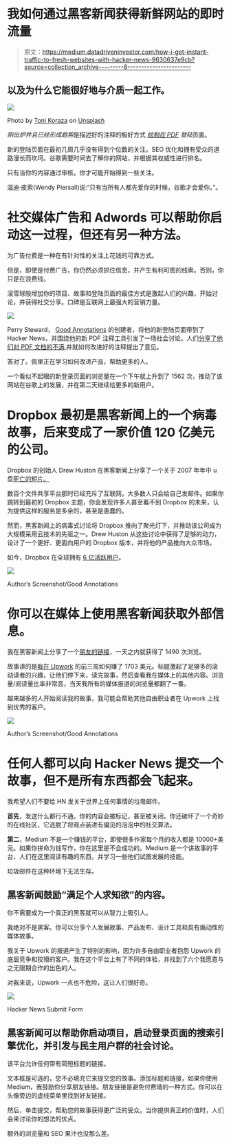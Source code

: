 # 我如何通过黑客新闻获得新鲜网站的即时流量

> 原文：<https://medium.datadriveninvestor.com/how-i-get-instant-traffic-to-fresh-websites-with-hacker-news-9630637e9cb?source=collection_archive---------8----------------------->

## 以及为什么它能很好地与介质一起工作。

![](img/71fb6347ae6fa127d56e2a9d51d5d9d2.png)

Photo by [Toni Koraza](https://unsplash.com/@tonikoraza?utm_source=unsplash&utm_medium=referral&utm_content=creditCopyText) on [Unsplash](https://unsplash.com/@tonikoraza/stats?utm_source=unsplash&utm_medium=referral&utm_content=creditCopyText)

*刚出炉并且已经形成趋势*是描述好的注释的极好方式 [*绘制在 PDF*](https://www.goodannotations.com/tools/draw-on-pdf) *登陆*页面。

新的登陆页面在最初几周几乎没有得到个位数的关注。SEO 优化和拥有受众的道路漫长而坎坷。谷歌需要时间去了解你的网站，并根据其权威性进行排名。

只有当你的内容通过审核，你才可能开始得到一些关注。

温迪·皮索(Wendy Piersall)说:“只有当所有人都先爱你的时候，谷歌才会爱你。”。

# 社交媒体广告和 Adwords 可以帮助你启动这一过程，但还有另一种方法。

为广告付费是一种在有针对性的关注上花钱的可靠方式。

但是，即使是付费广告，你仍然必须抓住信息，并产生有利可图的线索。否则，你只是在浪费钱。

滚雪球般增加你的项目、故事和登陆页面的最佳方式是激起人们的兴趣，开始讨论，并获得社交分享。口碑是互联网上最强大的营销力量。

![](img/57288e1b3279a1ec129593bc8f069c2b.png)

Perry Steward， [Good Annotations](https://www.goodannotations.com/) 的创建者，将他的新登陆页面带到了 Hacker News，并围绕他的新 PDF 注释工具引发了一场社会讨论。人们[分享了他们对 PDF 文档的不满](https://news.ycombinator.com/item?id=24916721),并就如何改进好的注释提出了意见。

答对了。佩里正在学习如何改进产品，帮助更多的人。

一个看似不起眼的新登录页面的浏览量在一个下午就上升到了 1562 次，推动了该网站在谷歌上的发展，并在第二天继续给更多的新用户。

# Dropbox 最初是黑客新闻上的一个病毒故事，后来变成了一家价值 120 亿美元的公司。

Dropbox 的创始人 Drew Huston 在黑客新闻上分享了一个关于 2007 年年中 u 盘[死亡的短片。](https://www.ycombinator.com/library/6S-on-starting-and-scaling-dropbox-yc-w07)

数百个文件共享平台那时已经充斥了互联网，大多数人只会给自己发邮件。如果你跳转到最初的 Dropbox 主题，你会发现许多人甚至看不到 Dropbox 的未来，认为提供这样的服务是多余的，甚至是愚蠢的。

然而，黑客新闻上的病毒式讨论将 Dropbox 推向了聚光灯下，并推动该公司成为大规模采用云技术的先驱之一。Drew Huston 从这些讨论中获得了足够的动力，设计了一个更好、更面向用户的 Dropbox 版本，并将他的产品推向大众市场。

如今，Dropbox 在全球拥有 [6 亿活跃用户](https://dropbox.gcs-web.com/index.php/static-files/8ccb3453-e70a-430c-96db-1e20badae0d3)。

[![](img/7583de7fc648d9ed4c04b4da6bdb4fff.png)](https://www.goodannotations.com/)

Author’s Screenshot/Good Annotations

# 你可以在媒体上使用黑客新闻获取外部信息。

我在黑客新闻上分享了一个[朋友的链接](https://medium.com/illumination/why-you-shouldnt-overlook-friend-links-7eeae4d777ca)，一天之内就获得了 1490 次浏览。

故事讲的是[我在 Upwork](https://medium.com/the-ascent/heres-how-i-made-1-703-in-my-first-month-on-upwork-eea580ecb21f) 的前三周如何赚了 1703 美元。标题激起了足够多的滚动读者的兴趣，让他们停下来，读完故事，然后查看我在媒体上的其他内容。浏览量/阅读量比率非常高，当天我所有的媒体报道的浏览量都翻了一番。

越来越多的人开始阅读我的故事，我可能会帮助其他自由职业者在 Upwork 上找到优秀的客户。

![](img/81317a41d547fb9d567528a93eb55164.png)

Author’s Screenshot/Good Annotations

# 任何人都可以向 Hacker News 提交一个故事，但不是所有东西都会飞起来。

我希望人们不要给 HN 发关于世界上任何事情的垃圾邮件。

**首先**，发送什么都行不通。你的内容会被标记，甚至被关闭。你还破坏了一个奇妙的在线社区，它逃脱了将观点装进有偏见的泡泡中的社交算法。

**第二**，Medium 不是一个赚钱的平台，即使很多作家每个月的收入都是 10000+美元。如果你拼命为钱写作，你在这里是不会成功的。Medium 是一个讲故事的平台，人们在这里阅读有趣的东西，并学习一些他们试图发展的技能。

垃圾邮件在这种环境下无法生存。

## 黑客新闻鼓励“满足个人求知欲”的内容。

你不需要成为一个真正的黑客就可以从智力上吸引人。

我绝对不是黑客。你可以分享个人发展故事、产品发布、设计工具和具有煽动性的媒体故事。

我关于 Upwork 的报道产生了特别的影响，因为许多自由职业者抱怨 Upwork 的底层竞争和狡猾的客户。我在这个平台上有了不同的体验，并找到了六个我愿意与之无限期合作的出色的人。

对我来说，Upwork 一点也不危险，这让人们很好奇。

![](img/7631210a90ff8d77bd5a6e1a6cc5dd43.png)

Hacker News Submit Form

## 黑客新闻可以帮助你启动项目，启动登录页面的搜索引擎优化，并引发与民主用户群的社会讨论。

该平台允许任何带有简短标题的链接。

文本框是可选的，您不必填充它来提交您的故事。添加标题和链接，如果你使用 Medium，我鼓励你分享朋友链接。朋友链接是避免付费墙的一种方式。你可以在头像旁边的虚线菜单里找到好友链接。

然后，单击提交，帮助您的故事获得更广泛的受众。当你提供真正的价值时，人们会来讨论你的想法的优点。

额外的浏览量和 SEO 果汁也没那么差。
